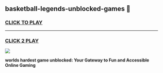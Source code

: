 
## basketball-legends-unblocked-games 👋
<h3>
<a href="https://premium.freeplayer.one?title=basketball-legends-unblocked-games&ref=14F">CLICK TO PLAY</a></h3>
<hr>

<h3>
<a href="https://premium.freeplayer.one?title=basketball-legends-unblocked-games&ref=14F">CLICK 2 PLAY</a>
  
</h3>

<a href="https://premium.freeplayer.one?title=basketball-legends-unblocked-games&ref=12F/"><img src="https://clearcache.store/games.png"></a>


**worlds hardest game unblocked: Your Gateway to Fun and Accessible Online Gaming**
